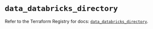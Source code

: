 # `data_databricks_directory`

Refer to the Terraform Registry for docs: [`data_databricks_directory`](https://registry.terraform.io/providers/databricks/databricks/1.75.0/docs/data-sources/directory).
